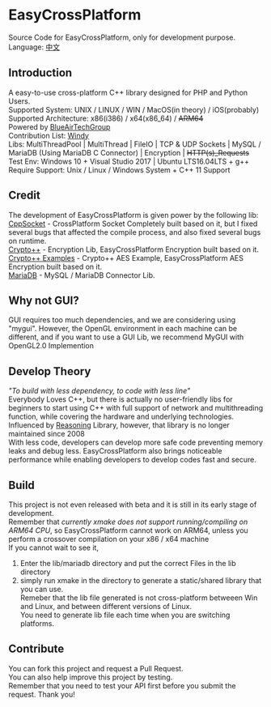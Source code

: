 # EasyCrossPlatform
Source Code for EasyCrossPlatform, only for development purpose.  
Language: [中文](README-ch.md)  
## Introduction
A easy-to-use cross-platform C++ library designed for PHP and Python Users.  
Supported System: UNIX / LINUX / WIN / MacOS(in theory) / iOS(probably)  
Supported Architecture: x86(i386) / x64(x86_64) / ~~ARM64~~  
Powered by <a href="http://www.xsyds.cn/" target="_blank">BlueAirTechGroup</a>  
Contribution List: <a href="https://github.com/ToiletCommander">Windy</a>  
Libs: MultiThreadPool | MultiThread | FileIO | TCP & UDP Sockets | MySQL / MariaDB (Using MariaDB C Connector) | Encryption | ~~HTTP(s)_Requests~~  
Test Env: Windows 10 + Visual Studio 2017 | Ubuntu LTS16.04LTS + g++  
Require Support: Unix / Linux / Windows System + C++ 11 Support  
## Credit
The development of EasyCrossPlatform is given power by the following lib:  
[CppSocket](https://github.com/itomi/CppSocket) - CrossPlatform Socket Completely built based on it, but I fixed several bugs that affected the compile process, and also fixed several bugs on runtime.  
[Crypto++](https://github.com/weidai11/cryptopp) - Encryption Lib, EasyCrossPlatform Encryption built based on it.  
[Crypto++ Examples](https://github.com/sechaser/CryptoPP) - Crypto++ AES Example, EasyCrossPlatform AES Encryption built based on it.  
[MariaDB](https://mariadb.com/downloads/mariadb-tx/connector) - MySQL / MariaDB Connector Lib.  
## Why not GUI?
GUI requires too much dependencies, and we are considering using "mygui". However, the OpenGL environment in each machine can be different, and if you want to use a GUI Lib, we recommend MyGUI with OpenGL2.0 Implemention  
## Develop Theory
*"To build with less dependency, to code with less line"*  
Everybody Loves C++, but there is actually no user-friendly libs for beginners to start using C++ with full support of network and multithreading function, while covering the hardware and underlying technologies.   
Influenced by <a href="http://reasoning.biz" target="_blank">Reasoning</a> Library, however, that library is no longer maintained since 2008  
With less code, developers can develop more safe code preventing memory leaks and debug less. EasyCrossPlatform also brings noticeable performance while enabling developers to develop codes fast and secure.  
## Build
This project is not even released with beta and it is still in its early stage of development.  
Remember that *currently xmake does not support running/compiling on ARM64 CPU*, so EasyCrossPlatform cannot work on ARM64, unless you perform a crossover compilation on your x86 / x64 machine  
If you cannot wait to see it, 
1) Enter the lib/mariadb directory and put the correct Files in the lib directory  
2) simply run xmake in the directory to generate a static/shared library that you can use.  
Remeber that the lib file generated is not cross-platform betweeen Win and Linux, and between different versions of Linux.  
You need to generate lib file each time when you are switching platforms.  
## Contribute
You can fork this project and request a Pull Request.   
You can also help improve this project by testing.   
Remember that you need to test your API first before you submit the request. Thank you!  